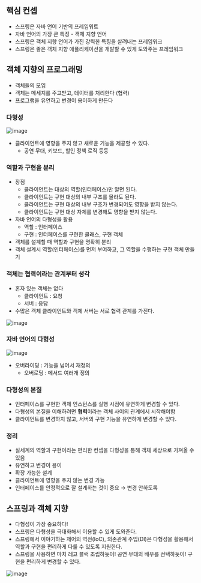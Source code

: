 ## 핵심 컨셉

- 스프링은 자바 언어 기반의 프레임워트
- 자바 언어의 가장 큰 특징 - 객체 지향 언어
- 스프링은 객체 지향 언어가 가진 강력한 특징을 살려내는 프레임워크
- 스프링은 좋은 객체 지향 애플리케이션을 개발할 수 있게 도와주는 프레임워크

## 객체 지향의 프로그래밍

- 객체들의 모임
- 객체는 메세지를 주고받고, 데이터를 처리한다 (협력)
- 프로그램을 유연하고 변경이 용이하게 만든다

### 다형성
![image](https://user-images.githubusercontent.com/109258144/211692893-aac35da2-3daa-4951-94fd-5f829d9cb87e.png)


- 클라이언트에 영향을 주지 않고 새로운 기능을 제공할 수 있다.
    - 공연 무대, 키보드, 할인 정책 로직 등등
    

### 역할과 구현을 분리

- 장점
    - 클라이언트는 대상의 역할(인터페이스)만 알면 된다.
    - 클라이언트는 구현 대상의 내부 구조를 몰라도 된다.
    - 클라이언트는 구현 대상의 내부 구조가 변경되어도 영향을 받지 않는다.
    - 클라이언트는 구현 대상 자체를 변경해도 영향을 받지 않는다.
- 자바 언어의 다형성을 활용
    - 역할 : 인터페이스
    - 구현 : 인터페이스를 구현한 클래스, 구현 객체
- 객체를 설계할 때 역할과 구현을 명확히 분리
- 객체 설계시 역할(인터페이스)를 먼저 부여하고, 그 역할을 수행하는 구현 객체 만들기

### 객체는 협력이라는 관계부터 생각

- 혼자 있는 객체는 없다
    - 클라이언트 : 요청
    - 서버 : 응답
- 수많은 객체 클라이언트와 객체 서버는 서로 협력 관계를 가진다.

![image](https://user-images.githubusercontent.com/109258144/211692808-26ef9289-31ef-448b-8fd7-00d9bfd554b2.png)


### 자바 언어의 다형성

![image](https://user-images.githubusercontent.com/109258144/211692952-ce415fff-bfeb-4897-8c68-35f9ec2295d2.png)


- 오버라이딩 : 기능을 넘어서 재정의
    - 오버로딩 : 메서드 여러개 정의

### 다형성의 본질

- 인터페이스를 구현한 객체 인스턴스를 실행 시점에 유연하게 변경할 수 있다.
- 다형성의 본질을 이해하려면 **협력**이라는 객체 사이의 관계에서 시작해야함
- 클라이언트를 변경하지 않고, 서버의 구현 기능을 유연하게 변경할 수 있다.

### 정리

- 실세계의 역할과 구현이라는 편리한 컨셉을 다형성을 통해 객체 세상으로 가져올 수 있음
- 유연하고 변경이 용이
- 확장 가능한 설계
- 클라이언트에 영향을 주지 않는 변경 가능
- 인터페이스를 안정적으로 잘 설계하는 것이 중요 → 변경 안하도록

## 스프링과 객체 지향

- 다형성이 가장 중요하다!
- 스프링은 다형성을 극대화해서 이용할 수 있게 도와준다.
- 스프링에서 이야기하는 제어의 역전(IoC), 의존관계 주입(DI)은 다형성을 활용해서 역할과 구현을 편리하게 다룰 수 있도록 지원한다.
- 스프링을 사용하면 마치 레고 블럭 조립하듯이! 공연 무대의 배우를 선택하듯이! 구현을 편리하게 변경할 수 있다.

![image](https://user-images.githubusercontent.com/109258144/211693006-1d66b66b-375c-446f-9056-ade9511320bf.png)
